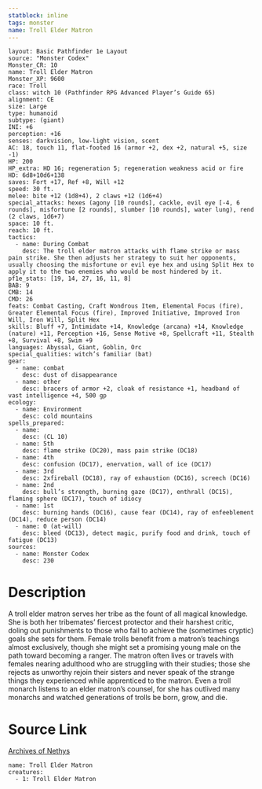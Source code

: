 ```yaml
---
statblock: inline
tags: monster
name: Troll Elder Matron
---
```

```statblock
layout: Basic Pathfinder 1e Layout
source: "Monster Codex"
Monster_CR: 10
name: Troll Elder Matron
Monster_XP: 9600
race: Troll
class: witch 10 (Pathfinder RPG Advanced Player’s Guide 65)
alignment: CE
size: Large
type: humanoid
subtype: (giant)
INI: +6
perception: +16
senses: darkvision, low-light vision, scent
AC: 18, touch 11, flat-footed 16 (armor +2, dex +2, natural +5, size -1)
HP: 200
HP_extra: HD 16; regeneration 5; regeneration weakness acid or fire
HD: 6d8+10d6+138
saves: Fort +17, Ref +8, Will +12
speed: 30 ft.
melee: bite +12 (1d8+4), 2 claws +12 (1d6+4)
special_attacks: hexes (agony [10 rounds], cackle, evil eye [-4, 6 rounds], misfortune [2 rounds], slumber [10 rounds], water lung), rend (2 claws, 1d6+7)
space: 10 ft.
reach: 10 ft.
tactics:
  - name: During Combat
    desc: The troll elder matron attacks with flame strike or mass pain strike. She then adjusts her strategy to suit her opponents, usually choosing the misfortune or evil eye hex and using Split Hex to apply it to the two enemies who would be most hindered by it.
pf1e_stats: [19, 14, 27, 16, 11, 8]
BAB: 9
CMB: 14
CMD: 26
feats: Combat Casting, Craft Wondrous Item, Elemental Focus (fire), Greater Elemental Focus (fire), Improved Initiative, Improved Iron Will, Iron Will, Split Hex
skills: Bluff +7, Intimidate +14, Knowledge (arcana) +14, Knowledge (nature) +11, Perception +16, Sense Motive +8, Spellcraft +11, Stealth +8, Survival +8, Swim +9
languages: Abyssal, Giant, Goblin, Orc
special_qualities: witch’s familiar (bat)
gear:
  - name: combat
    desc: dust of disappearance
  - name: other
    desc: bracers of armor +2, cloak of resistance +1, headband of vast intelligence +4, 500 gp
ecology:
  - name: Environment
    desc: cold mountains
spells_prepared:
  - name:
    desc: (CL 10)
  - name: 5th
    desc: flame strike (DC20), mass pain strike (DC18)
  - name: 4th
    desc: confusion (DC17), enervation, wall of ice (DC17)
  - name: 3rd
    desc: 2xfireball (DC18), ray of exhaustion (DC16), screech (DC16)
  - name: 2nd
    desc: bull’s strength, burning gaze (DC17), enthrall (DC15), flaming sphere (DC17), touch of idiocy
  - name: 1st
    desc: burning hands (DC16), cause fear (DC14), ray of enfeeblement (DC14), reduce person (DC14)
  - name: 0 (at-will)
    desc: bleed (DC13), detect magic, purify food and drink, touch of fatigue (DC13)
sources:
  - name: Monster Codex
    desc: 230
```
# Description
A troll elder matron serves her tribe as the fount of all magical knowledge. She is both her tribemates’ fiercest protector and their harshest critic, doling out punishments to those who fail to achieve the (sometimes cryptic) goals she sets for them. Female trolls benefit from a matron’s teachings almost exclusively, though she might set a promising young male on the path toward becoming a ranger. The matron often lives or travels with females nearing adulthood who are struggling with their studies; those she rejects as unworthy rejoin their sisters and never speak of the strange things they experienced while apprenticed to the matron. Even a troll monarch listens to an elder matron’s counsel, for she has outlived many monarchs and watched generations of trolls be born, grow, and die.
# Source Link
[Archives of Nethys](https://aonprd.com/MonsterDisplay.aspx?ItemName=Troll%20Elder%20Matron)
```encounter-table
name: Troll Elder Matron
creatures:
  - 1: Troll Elder Matron
```
